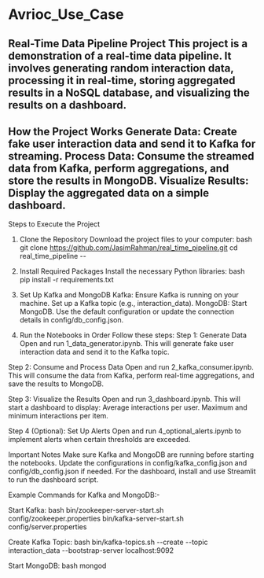 # Avrioc_Use_Case

Real-Time Data Pipeline Project
This project is a demonstration of a real-time data pipeline. It involves generating random interaction data, processing it in real-time, storing aggregated results in a NoSQL database, and visualizing the results on a dashboard.
-
How the Project Works
Generate Data: Create fake user interaction data and send it to Kafka for streaming.
Process Data: Consume the streamed data from Kafka, perform aggregations, and store the results in MongoDB.
Visualize Results: Display the aggregated data on a simple dashboard.
-------------------------------------------------------------------
Steps to Execute the Project
1. Clone the Repository
Download the project files to your computer:
bash
git clone https://github.com/JasimRahman/real_time_pipeline.git
cd real_time_pipeline
--
2. Install Required Packages
Install the necessary Python libraries:
bash
pip install -r requirements.txt

3. Set Up Kafka and MongoDB
Kafka: Ensure Kafka is running on your machine. Set up a Kafka topic (e.g., interaction_data).
MongoDB: Start MongoDB. Use the default configuration or update the connection details in config/db_config.json.

4. Run the Notebooks in Order
Follow these steps:
Step 1: Generate Data
Open and run 1_data_generator.ipynb.
This will generate fake user interaction data and send it to the Kafka topic.

Step 2: Consume and Process Data
Open and run 2_kafka_consumer.ipynb.
This will consume the data from Kafka, perform real-time aggregations, and save the results to MongoDB.

Step 3: Visualize the Results
Open and run 3_dashboard.ipynb.
This will start a dashboard to display:
Average interactions per user.
Maximum and minimum interactions per item.

Step 4 (Optional): Set Up Alerts
Open and run 4_optional_alerts.ipynb to implement alerts when certain thresholds are exceeded.

Important Notes
Make sure Kafka and MongoDB are running before starting the notebooks.
Update the configurations in config/kafka_config.json and config/db_config.json if needed.
For the dashboard, install and use Streamlit to run the dashboard script.

Example Commands for Kafka and MongoDB:-

Start Kafka:
bash
bin/zookeeper-server-start.sh config/zookeeper.properties
bin/kafka-server-start.sh config/server.properties

Create Kafka Topic:
bash
bin/kafka-topics.sh --create --topic interaction_data --bootstrap-server localhost:9092

Start MongoDB:
bash
mongod
